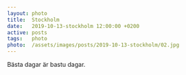 ```yaml
---
layout: photo
title:  Stockholm
date:   2019-10-13-stockholm 12:00:00 +0200
active: posts
tags:   photo
photo:  /assets/images/posts/2019-10-13-stockholm/02.jpg
---
```


Bästa dagar är bastu dagar.

